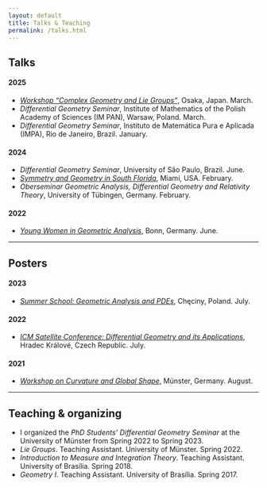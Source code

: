 ```yaml
---
layout: default
title: Talks & Teaching
permalink: /talks.html
---
```


## Talks

#### 2025  
- [*Workshop “Complex Geometry and Lie Groups”*](https://complex-geometry-and-lie-groups.org/), Osaka, Japan. March.  
- *Differential Geometry Seminar*, Institute of Mathematics of the Polish Academy of Sciences (IM PAN), Warsaw, Poland. March.  
- *Differential Geometry Seminar*, Instituto de Matemática Pura e Aplicada (IMPA), Rio de Janeiro, Brazil. January.  

#### 2024  
- *Differential Geometry Seminar*, University of São Paulo, Brazil. June.  
- [*Symmetry and Geometry in South Florida*](https://sites.google.com/view/sgsf-2024/home-page?authuser=0), Miami, USA. February.  
- *Oberseminar Geometric Analysis, Differential Geometry and Relativity Theory*, University of Tübingen, Germany. February.  

#### 2022  
- [*Young Women in Geometric Analysis*](https://ywigeometricanalysis.wordpress.com/?fbclid=IwAR1k8ppntCUQX3k6kHusMKDk7qA9v-3_c6y3IHAhEJljOWra7UPzYmEDVjI), Bonn, Germany. June.

---

## Posters

#### 2023  
- [*Summer School: Geometric Analysis and PDEs*](https://sites.google.com/view/checiny23/home), Chęciny, Poland. July.  

#### 2022  
- [*ICM Satellite Conference: Differential Geometry and its Applications*](https://prf.uhk.cz/dga2022/index.html), Hradec Králové, Czech Republic. July.  

#### 2021  
- [*Workshop on Curvature and Global Shape*](https://www.uni-muenster.de/Diffgeo/cgs2021/index.html), Münster, Germany. August.  

---

## Teaching & organizing

- I organized the *PhD Students' Differential Geometry Seminar* at the University of Münster from Spring 2022 to Spring 2023.
- *Lie Groups*. Teaching Assistant. University of Münster. Spring 2022. 
- *Introduction to Measure and Integration Theory*. Teaching Assistant. University of Brasília. Spring 2018.
- *Geometry I*. Teaching Assistant. University of Brasília. Spring 2017.
